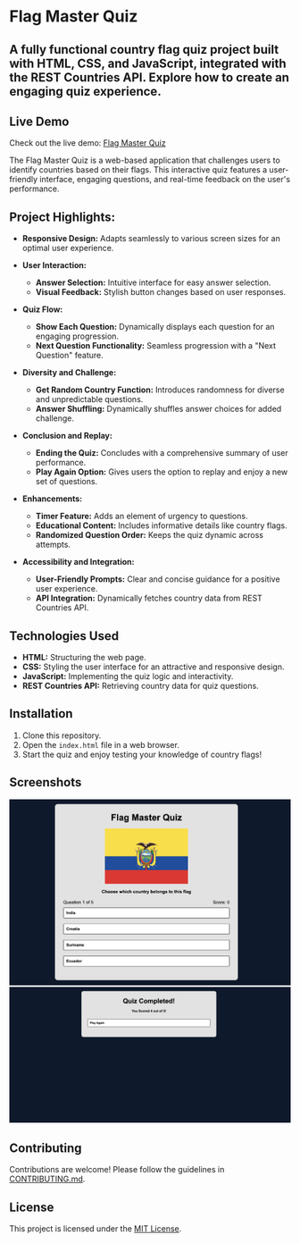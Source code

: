 # Flag Master Quiz 


## A fully functional country flag quiz project built with HTML, CSS, and JavaScript, integrated with the REST Countries API. Explore how to create an engaging quiz experience. 

## Live Demo

Check out the live demo: [Flag Master Quiz](https://main--delightful-begonia-eb2bfa.netlify.app)



The Flag Master Quiz is a web-based application that challenges users to identify countries based on their flags. This interactive quiz features a user-friendly interface, engaging questions, and real-time feedback on the user's performance.


## Project Highlights:

- **Responsive Design:** Adapts seamlessly to various screen sizes for an optimal user experience.

- **User Interaction:**
  - **Answer Selection:** Intuitive interface for easy answer selection.
  - **Visual Feedback:** Stylish button changes based on user responses.

- **Quiz Flow:**
  - **Show Each Question:** Dynamically displays each question for an engaging progression.
  - **Next Question Functionality:** Seamless progression with a "Next Question" feature.

- **Diversity and Challenge:**
  - **Get Random Country Function:** Introduces randomness for diverse and unpredictable questions.
  - **Answer Shuffling:** Dynamically shuffles answer choices for added challenge.

- **Conclusion and Replay:**
  - **Ending the Quiz:** Concludes with a comprehensive summary of user performance.
  - **Play Again Option:** Gives users the option to replay and enjoy a new set of questions.

- **Enhancements:**
  - **Timer Feature:** Adds an element of urgency to questions.
  - **Educational Content:** Includes informative details like country flags.
  - **Randomized Question Order:** Keeps the quiz dynamic across attempts.

- **Accessibility and Integration:**
  - **User-Friendly Prompts:** Clear and concise guidance for a positive user experience.
  - **API Integration:** Dynamically fetches country data from REST Countries API.




## Technologies Used

- **HTML:** Structuring the web page.
- **CSS:** Styling the user interface for an attractive and responsive design.
- **JavaScript:** Implementing the quiz logic and interactivity.
- **REST Countries API:** Retrieving country data for quiz questions.

## Installation

1. Clone this repository.
2. Open the `index.html` file in a web browser.
3. Start the quiz and enjoy testing your knowledge of country flags!


## Screenshots

![Quiz Screenshot](screenshots/quiz-screenshot1.png)
![Quiz Screenshot](screenshots/quiz-screenshot2.png)


## Contributing

Contributions are welcome! Please follow the guidelines in [CONTRIBUTING.md](CONTRIBUTING.md).

## License

This project is licensed under the [MIT License](LICENSE).
